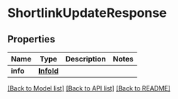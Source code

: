 # ShortlinkUpdateResponse


## Properties
Name | Type | Description | Notes
------------ | ------------- | ------------- | -------------
**info** | [**InfoId**](InfoId.md) |  | 


[[Back to Model list]](../../README.md#models) [[Back to API list]](../../README.md#available-methods) [[Back to README]](../../README.md)


